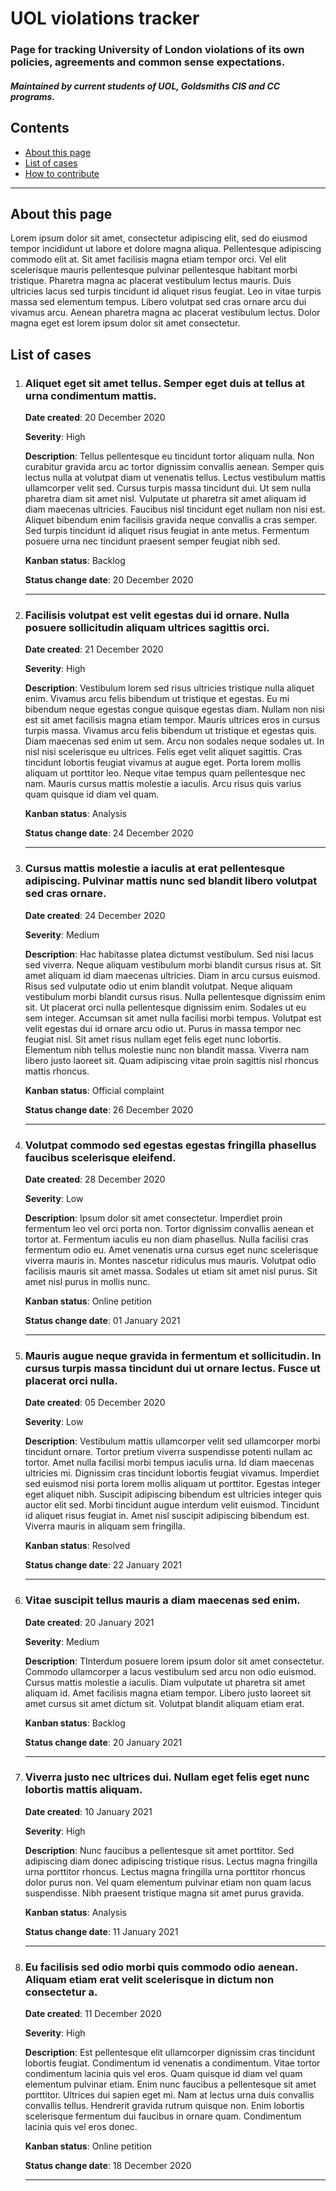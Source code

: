 # UOL violations tracker

### Page for tracking University of London violations of its own policies, agreements and common sense expectations.

#### *Maintained by current students of UOL, Goldsmiths CIS and CC programs.*


## Contents

- [About this page](#about-this-page)
- [List of cases](#list-of-cases)
- [How to contribute](https://github.com/tyashin/CIS-CC-UOL-violations/blob/master/how_to.md)

---

## About this page
Lorem ipsum dolor sit amet, consectetur adipiscing elit, sed do eiusmod tempor incididunt ut labore et dolore magna aliqua. Pellentesque adipiscing commodo elit at. Sit amet facilisis magna etiam tempor orci. Vel elit scelerisque mauris pellentesque pulvinar pellentesque habitant morbi tristique. Pharetra magna ac placerat vestibulum lectus mauris. Duis ultricies lacus sed turpis tincidunt id aliquet risus feugiat. Leo in vitae turpis massa sed elementum tempus. Libero volutpat sed cras ornare arcu dui vivamus arcu. Aenean pharetra magna ac placerat vestibulum lectus. Dolor magna eget est lorem ipsum dolor sit amet consectetur.


## List of cases

1. ### Aliquet eget sit amet tellus. Semper eget duis at tellus at urna condimentum mattis.
		
	**Date created**: 20 December 2020  
	
	**Severity**: High
	
	**Description**: Tellus pellentesque eu tincidunt tortor aliquam nulla. Non curabitur gravida arcu ac tortor dignissim convallis aenean. Semper quis lectus nulla at volutpat diam ut venenatis tellus. Lectus vestibulum mattis ullamcorper velit sed. Cursus turpis massa tincidunt dui. Ut sem nulla pharetra diam sit amet nisl. Vulputate ut pharetra sit amet aliquam id diam maecenas ultricies. Faucibus nisl tincidunt eget nullam non nisi est. Aliquet bibendum enim facilisis gravida neque convallis a cras semper. Sed turpis tincidunt id aliquet risus feugiat in ante metus. Fermentum posuere urna nec tincidunt praesent semper feugiat nibh sed.

	**Kanban status**: Backlog  	

	**Status change date**: 20 December 2020  

	---


	
2. ### Facilisis volutpat est velit egestas dui id ornare. Nulla posuere sollicitudin aliquam ultrices sagittis orci.

	**Date created**: 21 December 2020  
	
	**Severity**: High  
	
	**Description**: Vestibulum lorem sed risus ultricies tristique nulla aliquet enim. Vivamus arcu felis bibendum ut tristique et egestas. Eu mi bibendum neque egestas congue quisque egestas diam. Nullam non nisi est sit amet facilisis magna etiam tempor. Mauris ultrices eros in cursus turpis massa. Vivamus arcu felis bibendum ut tristique et egestas quis. Diam maecenas sed enim ut sem. Arcu non sodales neque sodales ut. In nisl nisi scelerisque eu ultrices. Felis eget velit aliquet sagittis. Cras tincidunt lobortis feugiat vivamus at augue eget. Porta lorem mollis aliquam ut porttitor leo. Neque vitae tempus quam pellentesque nec nam. Mauris cursus mattis molestie a iaculis. Arcu risus quis varius quam quisque id diam vel quam.  
	
	**Kanban status**: Analysis  

	**Status change date**: 24 December 2020  

	---


	
3. ### Cursus mattis molestie a iaculis at erat pellentesque adipiscing. Pulvinar mattis nunc sed blandit libero volutpat sed cras ornare.

	**Date created**: 24 December 2020  

	**Severity**: Medium
	
	**Description**: Hac habitasse platea dictumst vestibulum. Sed nisi lacus sed viverra. Neque aliquam vestibulum morbi blandit cursus risus at. Sit amet aliquam id diam maecenas ultricies. Diam in arcu cursus euismod. Risus sed vulputate odio ut enim blandit volutpat. Neque aliquam vestibulum morbi blandit cursus risus. Nulla pellentesque dignissim enim sit. Ut placerat orci nulla pellentesque dignissim enim. Sodales ut eu sem integer. Accumsan sit amet nulla facilisi morbi tempus. Volutpat est velit egestas dui id ornare arcu odio ut. Purus in massa tempor nec feugiat nisl. Sit amet risus nullam eget felis eget nunc lobortis. Elementum nibh tellus molestie nunc non blandit massa. Viverra nam libero justo laoreet sit. Quam adipiscing vitae proin sagittis nisl rhoncus mattis rhoncus.  
	
	**Kanban status**: Official complaint	

	**Status change date**: 26 December 2020  

	---


	
4. ### Volutpat commodo sed egestas egestas fringilla phasellus faucibus scelerisque eleifend.

	**Date created**: 28 December 2020  
	
	**Severity**: Low
	
	**Description**: Ipsum dolor sit amet consectetur. Imperdiet proin fermentum leo vel orci porta non. Tortor dignissim convallis aenean et tortor at. Fermentum iaculis eu non diam phasellus. Nulla facilisi cras fermentum odio eu. Amet venenatis urna cursus eget nunc scelerisque viverra mauris in. Montes nascetur ridiculus mus mauris. Volutpat odio facilisis mauris sit amet massa. Sodales ut etiam sit amet nisl purus. Sit amet nisl purus in mollis nunc.  
	
	**Kanban status**: Online petition  

	**Status change date**: 01 January 2021

	---

	
5. ### Mauris augue neque gravida in fermentum et sollicitudin. In cursus turpis massa tincidunt dui ut ornare lectus. Fusce ut placerat orci nulla.

	**Date created**: 05 December 2020  
	
	**Severity**: Low
	
	**Description**: Vestibulum mattis ullamcorper velit sed ullamcorper morbi tincidunt ornare. Tortor pretium viverra suspendisse potenti nullam ac tortor. Amet nulla facilisi morbi tempus iaculis urna. Id diam maecenas ultricies mi. Dignissim cras tincidunt lobortis feugiat vivamus. Imperdiet sed euismod nisi porta lorem mollis aliquam ut porttitor. Egestas integer eget aliquet nibh. Suscipit adipiscing bibendum est ultricies integer quis auctor elit sed. Morbi tincidunt augue interdum velit euismod. Tincidunt id aliquet risus feugiat in. Amet nisl suscipit adipiscing bibendum est. Viverra mauris in aliquam sem fringilla.
	
	**Kanban status**: Resolved  

	**Status change date**: 22 January 2021  

	---


	
6. ### Vitae suscipit tellus mauris a diam maecenas sed enim.  

	**Date created**: 20 January 2021  
	
	**Severity**: Medium
	
	**Description**: TInterdum posuere lorem ipsum dolor sit amet consectetur. Commodo ullamcorper a lacus vestibulum sed arcu non odio euismod. Cursus mattis molestie a iaculis. Diam vulputate ut pharetra sit amet aliquam id. Amet facilisis magna etiam tempor. Libero justo laoreet sit amet cursus sit amet dictum sit. Volutpat blandit aliquam etiam erat.  
	
	**Kanban status**: Backlog  

	**Status change date**: 20 January 2021  
	
	---



7. ### Viverra justo nec ultrices dui. Nullam eget felis eget nunc lobortis mattis aliquam.  

	**Date created**: 10 January 2021   

	**Severity**: High 
	
	**Description**: Nunc faucibus a pellentesque sit amet porttitor. Sed adipiscing diam donec adipiscing tristique risus. Lectus magna fringilla urna porttitor rhoncus. Lectus magna fringilla urna porttitor rhoncus dolor purus non. Vel quam elementum pulvinar etiam non quam lacus suspendisse. Nibh praesent tristique magna sit amet purus gravida.  
	
	**Kanban status**: Analysis  

	**Status change date**: 11 January 2021  
	
	---
 

	
8. ### Eu facilisis sed odio morbi quis commodo odio aenean. Aliquam etiam erat velit scelerisque in dictum non consectetur a.  

	**Date created**: 11 December 2020  

	**Severity**: High
	
	**Description**: Est pellentesque elit ullamcorper dignissim cras tincidunt lobortis feugiat. Condimentum id venenatis a condimentum. Vitae tortor condimentum lacinia quis vel eros. Quam quisque id diam vel quam elementum pulvinar etiam. Enim nunc faucibus a pellentesque sit amet porttitor. Ultrices dui sapien eget mi. Nam at lectus urna duis convallis convallis tellus. Hendrerit gravida rutrum quisque non. Enim lobortis scelerisque fermentum dui faucibus in ornare quam. Condimentum lacinia quis vel eros donec.  
	
	**Kanban status**: Online petition  

	**Status change date**: 18 December 2020  
	
	---
	
	

